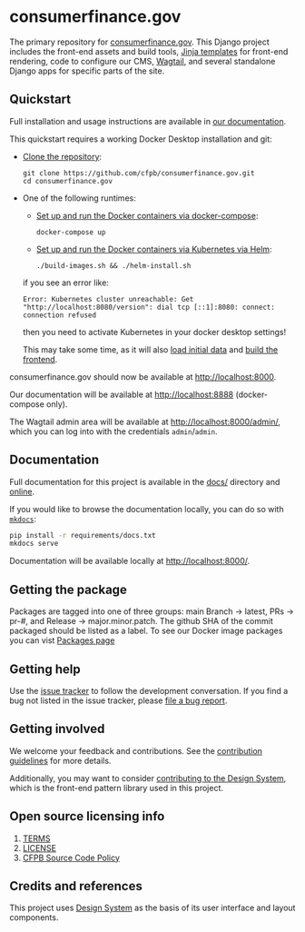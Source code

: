 # consumerfinance.gov

The primary repository for [consumerfinance.gov](https://www.consumerfinance.gov/).
This Django project includes the front-end assets and build tools,
[Jinja templates](https://jinja.palletsprojects.com/) for front-end rendering,
code to configure our CMS, [Wagtail](https://wagtail.io/),
and several standalone Django apps for specific parts of the site.

## Quickstart

Full installation and usage instructions are available in
[our documentation](https://cfpb.github.io/consumerfinance.gov).

This quickstart requires a working Docker Desktop installation and git:

- [Clone the repository](https://cfpb.github.io/consumerfinance.gov/installation/#clone-the-repository):

  ```shell
  git clone https://github.com/cfpb/consumerfinance.gov.git
  cd consumerfinance.gov
  ```

- One of the following runtimes:

  - [Set up and run the Docker containers via docker-compose](https://cfpb.github.io/consumerfinance.gov/installation/#set-up-and-run-the-docker-containers):

    ```shell
    docker-compose up
    ```

  - [Set up and run the Docker containers via Kubernetes via Helm](https://cfpb.github.io/consumerfinance.gov/installation/#set-up-and-run-the-docker-containers):

    ```shell
    ./build-images.sh && ./helm-install.sh
    ```

  if you see an error like:

  ```
  Error: Kubernetes cluster unreachable: Get "http://localhost:8080/version": dial tcp [::1]:8080: connect: connection refused
  ```

  then you need to activate Kubernetes in your docker desktop settings!

  This may take some time, as it will also
  [load initial data](https://cfpb.github.io/consumerfinance.gov/installation/#load-initial-data)
  and
  [build the frontend](https://cfpb.github.io/consumerfinance.gov/installation/#build-the-frontend).

consumerfinance.gov should now be available at <http://localhost:8000>.

Our documentation will be available at <http://localhost:8888> (docker-compose only).

The Wagtail admin area will be available at <http://localhost:8000/admin/>,
which you can log into with the credentials `admin`/`admin`.

## Documentation

Full documentation for this project is available in the [docs/](docs/) directory
and [online](https://cfpb.github.io/consumerfinance.gov/).

If you would like to browse the documentation locally, you can do so
with [`mkdocs`](https://www.mkdocs.org/):

```sh
pip install -r requirements/docs.txt
mkdocs serve
```

Documentation will be available locally at
[http://localhost:8000/](http://localhost:8000/).

## Getting the package

Packages are tagged into one of three groups: main Branch -> latest, PRs -> pr-#, and Release -> major.minor.patch. The github SHA of the commit packaged should be listed as a label.
To see our Docker image packages you can vist [Packages page](https://github.com/cfpb/consumerfinance.gov/pkgs/container/consumerfinance.gov)

## Getting help

Use the [issue tracker](https://github.com/cfpb/consumerfinance.gov/issues)
to follow the development conversation.
If you find a bug not listed in the issue tracker,
please [file a bug report](https://github.com/cfpb/consumerfinance.gov/issues/new).

## Getting involved

We welcome your feedback and contributions.
See the [contribution guidelines](CONTRIBUTING.md) for more details.

Additionally, you may want to consider
[contributing to the Design System](https://cfpb.github.io/design-system/#help-us-make-improvements),
which is the front-end pattern library used in this project.

## Open source licensing info

1. [TERMS](TERMS.md)
2. [LICENSE](LICENSE)
3. [CFPB Source Code Policy](https://github.com/cfpb/source-code-policy/)

## Credits and references

This project uses [Design System](https://github.com/cfpb/design-system)
as the basis of its user interface and layout components.
